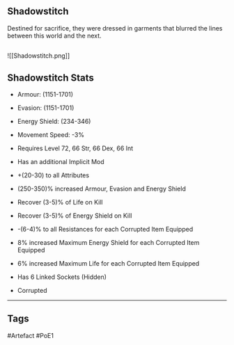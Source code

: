 ## Shadowstitch
Destined for sacrifice, they were dressed in garments that blurred the lines between this world and the next.
##
![[Shadowstitch.png]]
## Shadowstitch Stats
- Armour: (1151-1701)
- Evasion: (1151-1701)
- Energy Shield: (234-346)
- Movement Speed: -3%
- Requires Level 72, 66 Str, 66 Dex, 66 Int

- Has an additional Implicit Mod
- +(20-30) to all Attributes
- (250-350)% increased Armour, Evasion and Energy Shield
- Recover (3-5)% of Life on Kill
- Recover (3-5)% of Energy Shield on Kill
- -(6-4)% to all Resistances for each Corrupted Item Equipped
- 8% increased Maximum Energy Shield for each Corrupted Item Equipped
- 6% increased Maximum Life for each Corrupted Item Equipped
- Has 6 Linked Sockets (Hidden)
- Corrupted


---
## Tags
#Artefact
#PoE1